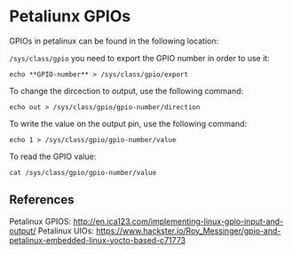 # Petaliunx GPIOs

GPIOs in petalinux can be found in the following location:

``
/sys/class/gpio
``
you need to export the GPIO number in order to use it:

``
echo **GPIO-number** > /sys/class/gpio/export
``

To change the dircection to output, use the following command:

``
echo out > /sys/class/gpio/gpio-number/direction
``

To write the value on the output pin, use the following command:

``
echo 1 > /sys/class/gpio/gpio-number/value
``

To read the GPIO value:

``
cat /sys/class/gpio/gpio-number/value
``


## References

Petalinux GPIOS: http://en.ica123.com/implementing-linux-gpio-input-and-output/
Petalinux UIOs: https://www.hackster.io/Roy_Messinger/gpio-and-petalinux-embedded-linux-yocto-based-c71773
